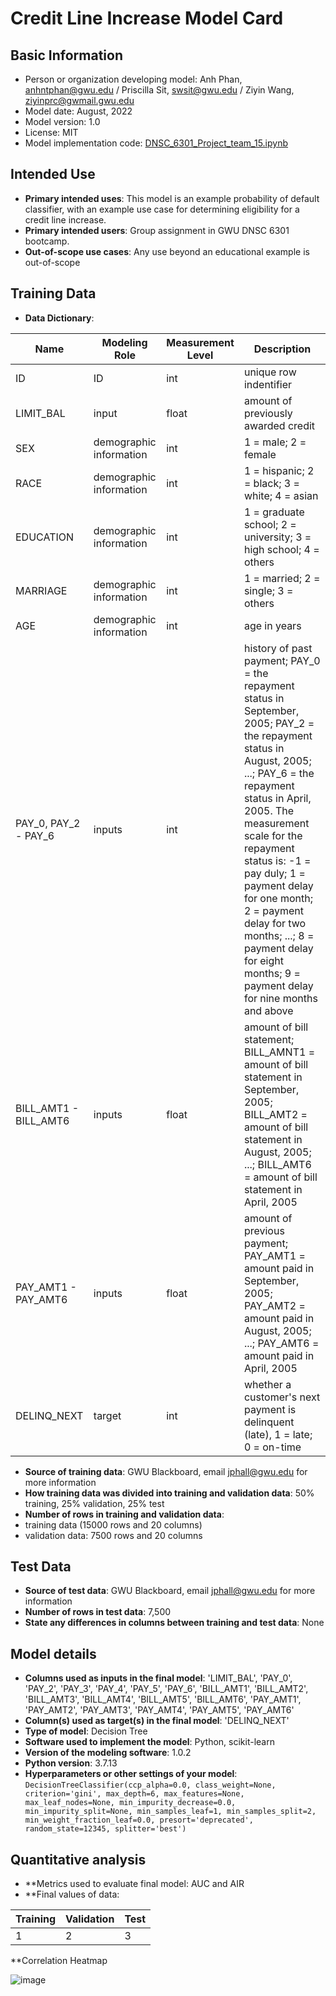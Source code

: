 # Credit Line Increase Model Card

## Basic Information
* Person or organization developing model: 
 Anh Phan, anhntphan@gwu.edu /
 Priscilla Sit, swsit@gwu.edu /
 Ziyin Wang, ziyinprc@gwmail.gwu.edu 
* Model date: August, 2022
* Model version: 1.0
* License: MIT
* Model implementation code: [DNSC_6301_Project_team_15.ipynb](https://github.com/tuananh28394/DNSC-6301/blob/2878c85f88399c9da87d59385f475308bb8cef24/DNSC_6301_Project_team_15.ipynb)

## Intended Use
* **Primary intended uses**: This model is an example probability of default classifier, with an example use case for determining eligibility for a credit line increase.
* **Primary intended users**: Group assignment in GWU DNSC 6301 bootcamp.
* **Out-of-scope use cases**: Any use beyond an educational example is out-of-scope

## Training Data
* **Data Dictionary**:

Name          | Modeling Role | Measurement Level | Description
------------- | ------------- | -------------     | -------------
ID            | ID            | int               | unique row indentifier
LIMIT_BAL     | input         | float             | amount of previously awarded credit
SEX           | demographic information            | int               | 1 = male; 2 = female
RACE     | demographic information         | int             | 1 = hispanic; 2 = black; 3 = white; 4 = asian
EDUCATION           | demographic information            | int               | 1 = graduate school; 2 = university; 3 = high school; 4 = others
MARRIAGE     | demographic information         | int             | 1 = married; 2 = single; 3 = others
AGE           | demographic information          | int               | age in years
PAY_0, PAY_2 - PAY_6     | inputs         | int             | history of past payment; PAY_0 = the repayment status in September, 2005; PAY_2 = the repayment status in August, 2005; ...; PAY_6 = the repayment status in April, 2005. The measurement scale for the repayment status is: -1 = pay duly; 1 = payment delay for one month; 2 = payment delay for two months; ...; 8 = payment delay for eight months; 9 = payment delay for nine months and above
BILL_AMT1 - BILL_AMT6     | inputs         | float             | amount of bill statement; BILL_AMNT1 = amount of bill statement in September, 2005; BILL_AMT2 = amount of bill statement in August, 2005; ...; BILL_AMT6 = amount of bill statement in April, 2005
PAY_AMT1 - PAY_AMT6           | inputs         | float               | amount of previous payment; PAY_AMT1 = amount paid in September, 2005; PAY_AMT2 = amount paid in August, 2005; ...; PAY_AMT6 = amount paid in April, 2005
DELINQ_NEXT	           | target          | int               | whether a customer's next payment is delinquent (late), 1 = late; 0 = on-time

* **Source of training data**: GWU Blackboard, email jphall@gwu.edu for more information
* **How training data was divided into training and validation data**: 50% training, 25% validation, 25% test
* **Number of rows in training and validation data**:
 * training data (15000 rows and 20 columns)
 * validation data: 7500 rows and 20 columns

## Test Data
* **Source of test data**: GWU Blackboard, email jphall@gwu.edu for more information
* **Number of rows in test data**: 7,500
* **State any differences in columns between training and test data**: None

## Model details
* **Columns used as inputs in the final model**: 'LIMIT_BAL', 'PAY_0', 'PAY_2', 'PAY_3', 'PAY_4', 'PAY_5', 'PAY_6', 'BILL_AMT1', 'BILL_AMT2', 'BILL_AMT3', 'BILL_AMT4', 'BILL_AMT5', 'BILL_AMT6', 'PAY_AMT1', 'PAY_AMT2', 'PAY_AMT3', 'PAY_AMT4', 'PAY_AMT5', 'PAY_AMT6'
* **Column(s) used as target(s) in the final model**: 'DELINQ_NEXT'
* **Type of model**: Decision Tree
* **Software used to implement the model**: Python, scikit-learn
* **Version of the modeling software**: 1.0.2
* **Python version**: 3.7.13
* **Hyperparameters or other settings of your model**:
`DecisionTreeClassifier(ccp_alpha=0.0, class_weight=None, criterion='gini',
                       max_depth=6, max_features=None, max_leaf_nodes=None,
                       min_impurity_decrease=0.0, min_impurity_split=None,
                       min_samples_leaf=1, min_samples_split=2,
                       min_weight_fraction_leaf=0.0, presort='deprecated',
                       random_state=12345, splitter='best')`

## Quantitative analysis
* **Metrics used to evaluate final model: AUC and AIR
* **Final values of data:

 Training | Validation | Test 
------------- | ------------- | -------------
 1 | 2 |3  |


**Correlation Heatmap

![image](https://user-images.githubusercontent.com/112098061/186761364-d52d5f90-e852-4d2e-a8d6-b1e496dbac2c.png)
